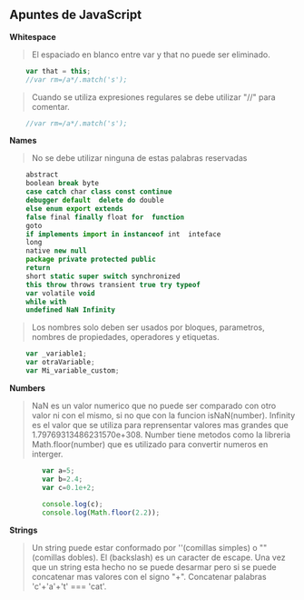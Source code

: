 ## Apuntes de JavaScript

**Whitespace**

> El espaciado en blanco entre var y that no puede ser eliminado.

```javascript
	var that = this;
	//var rm=/a*/.match('s'); 
```

>  Cuando se utiliza expresiones regulares se debe utilizar "//" para comentar.

```javascript
	//var rm=/a*/.match('s'); 
```


**Names**

> No se  debe utilizar ninguna de estas palabras reservadas

```javascript
	abstract
	boolean break byte
	case catch char class const continue
	debugger default  delete do double
	else enum export extends
	false final finally float for  function
	goto
	if implements import in instanceof int  inteface
	long
	native new null
	package private protected public 
	return
	short static super switch synchronized
	this throw throws transient true try typeof
	var volatile void
	while with
	undefined NaN Infinity
```


> Los nombres solo deben ser usados por bloques, parametros,
> nombres de propiedades, operadores y etiquetas.

```javascript
	var _variable1;
	var otraVariable;
	var Mi_variable_custom;
```

**Numbers**

> NaN es un valor numerico que no puede ser comparado con otro valor ni con el mismo, si no que con la funcion isNaN(number).
> Infinity es el valor que se utiliza para reprensentar valores mas grandes que 1.79769313486231570e+308.
> Number tiene metodos como la libreria Math.floor(number) que es utilizado para convertir numeros en interger.

```javascript
		var a=5;
    	var b=2.4;
    	var c=0.1e+2;
    
    	console.log(c);
    	console.log(Math.floor(2.2));
```


**Strings**

> Un string puede estar conformado por ''(comillas simples) o ""(comillas dobles).
> El \(backslash) es un caracter de escape.
> Una vez que un string esta hecho no se puede desarmar pero si se puede concatenar mas valores con el signo "+".
> Concatenar palabras 'c'+'a'+'t' === 'cat'.